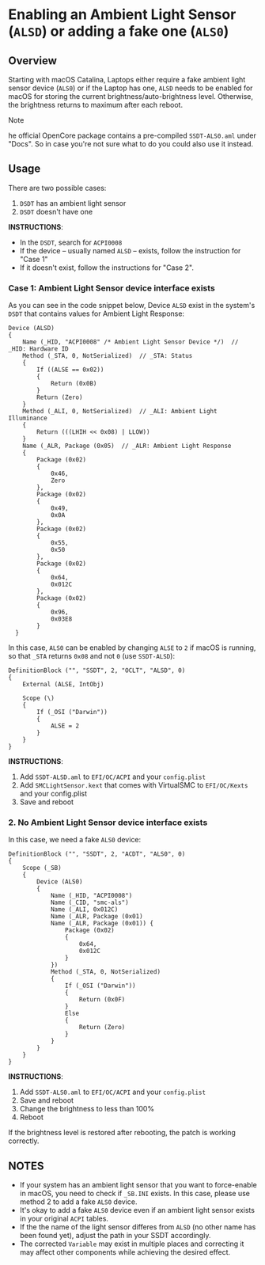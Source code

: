 # Enabling an Ambient Light Sensor (`ALSD`) or adding a fake one (`ALS0`)

## Overview
Starting with macOS Catalina, Laptops either require a fake ambient light sensor device (`ALS0`) or if the Laptop has one, `ALSD` needs to be enabled for macOS for storing the current brightness/auto-brightness level. Otherwise, the brightness returns to maximum after each reboot.

> [!NOTE]
> 
> he official OpenCore package contains a pre-compiled `SSDT-ALS0.aml` under "Docs". So in case you're not sure what to do you could also use it instead.

## Usage
There are two possible cases: 

1. `DSDT` has an ambient light sensor
2. `DSDT` doesn't have one

**INSTRUCTIONS**:

- In the `DSDT`, search for `ACPI0008`
- If the device – usually named `ALSD` – exists, follow the instruction for "Case 1"
- If it doesn't exist, follow the instructions for "Case 2".

### Case 1: Ambient Light Sensor device interface exists
As you can see in the code snippet below, Device `ALSD` exist in the system's `DSDT` that contains values for Ambient Light Response:

```asl
Device (ALSD)
{
	Name (_HID, "ACPI0008" /* Ambient Light Sensor Device */)  // _HID: Hardware ID
  	Method (_STA, 0, NotSerialized)  // _STA: Status
  	{
  		If ((ALSE == 0x02))
  		{
      		Return (0x0B)
    	}
    	Return (Zero)
    }
    Method (_ALI, 0, NotSerialized)  // _ALI: Ambient Light Illuminance
    {
    	Return (((LHIH << 0x08) | LLOW))
    }
	Name (_ALR, Package (0x05)  // _ALR: Ambient Light Response
	{
		Package (0x02)
    	{
    		0x46,
    		Zero
    	},
    	Package (0x02)
    	{
    		0x49,
      		0x0A
    	},
    	Package (0x02)
    	{
    		0x55,
    		0x50
    	},
    	Package (0x02)
    	{
    		0x64,
    		0x012C
    	},
    	Package (0x02)
    	{
    	    0x96,
    	    0x03E8
    	}
  }
```
  
In this case, `ALS0` can be enabled by changing `ALSE` to `2` if macOS is running, so that `_STA` returns `0x08` and not `0` (use `SSDT-ALSD`):

```asl
DefinitionBlock ("", "SSDT", 2, "OCLT", "ALSD", 0)
{
    External (ALSE, IntObj)

    Scope (\)
    {
        If (_OSI ("Darwin"))
        {
            ALSE = 2       
        }
    }
}
```
**INSTRUCTIONS**:

1. Add `SSDT-ALSD.aml` to `EFI/OC/ACPI` and your `config.plist`
2. Add `SMCLightSensor.kext` that comes with VirtualSMC to `EFI/OC/Kexts` and your config.plist
3. Save and reboot

### 2. No Ambient Light Sensor device interface exists
In this case, we need a fake `ALS0` device:

```asl
DefinitionBlock ("", "SSDT", 2, "ACDT", "ALS0", 0)
{
    Scope (_SB)
    {
        Device (ALS0)
        {
            Name (_HID, "ACPI0008")
            Name (_CID, "smc-als")
            Name (_ALI, 0x012C)
            Name (_ALR, Package (0x01)
            Name (_ALR, Package (0x01)) {
                Package (0x02)
                {
                    0x64,
                    0x012C
                }
            })
            Method (_STA, 0, NotSerialized)
            {
                If (_OSI ("Darwin"))
                {
                    Return (0x0F)
                }
                Else
                {
                    Return (Zero)
                }
            }
        }
    }
}
```
**INSTRUCTIONS**:

1. Add `SSDT-ALS0.aml` to `EFI/OC/ACPI` and your `config.plist`
2. Save and reboot
3. Change the brightness to less than 100%
4. Reboot

If the brightness level is restored after rebooting, the patch is working correctly.

## NOTES
- If your system has an ambient light sensor that you want to force-enable in macOS, you need to check if `_SB.INI` exists. In this case, please use method 2 to add a fake `ALS0` device.
- It's okay to add a fake `ALS0` device even if an ambient light sensor exists in your original `ACPI` tables.
- If the the name of the light sensor differes from `ALSD` (no other name has been found yet), adjust the path in your SSDT accordingly.
- The corrected `Variable` may exist in multiple places and correcting it may affect other components while achieving the desired effect.
